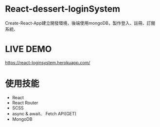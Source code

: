 # React-dessert-loginSystem
Create-React-App建立開發環境，後端使用mongoDB，製作登入、註冊、訂閱系統、
# LIVE DEMO
https://react-loginsystem.herokuapp.com/
# 使用技能
- React
- React Router
- SCSS
- async & await、 Fetch API(GET)
- MongoDB
